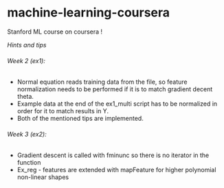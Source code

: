 # machine-learning-coursera
Stanford ML course on coursera !

*Hints and tips*
###### Week 2 (ex1):
* Normal equation reads training data from the file, so feature normalization needs to be performed if it is to match gradient decent theta.
* Example data at the end of the ex1_multi script has to be normalized in order for it to match results in Y.
* Both of the mentioned tips are implemented.

###### Week 3 (ex2):
* Gradient descent is called with fminunc so there is no iterator in the function
* Ex_reg - features are extended with mapFeature for higher polynomial non-linear shapes

